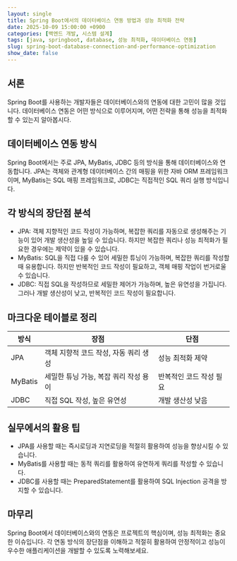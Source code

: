 ```yaml
---
layout: single
title: Spring Boot에서의 데이터베이스 연동 방법과 성능 최적화 전략
date: 2025-10-09 15:00:00 +0900
categories: [백엔드 개발, 시스템 설계]
tags: [java, springboot, database, 성능 최적화, 데이터베이스 연동]
slug: spring-boot-database-connection-and-performance-optimization
show_date: false
---
```


## 서론
Spring Boot를 사용하는 개발자들은 데이터베이스와의 연동에 대한 고민이 많을 것입니다. 데이터베이스 연동은 어떤 방식으로 이루어지며, 어떤 전략을 통해 성능을 최적화할 수 있는지 알아봅시다.

## 데이터베이스 연동 방식
Spring Boot에서는 주로 JPA, MyBatis, JDBC 등의 방식을 통해 데이터베이스와 연동합니다. JPA는 객체와 관계형 데이터베이스 간의 매핑을 위한 자바 ORM 프레임워크이며, MyBatis는 SQL 매핑 프레임워크로, JDBC는 직접적인 SQL 쿼리 실행 방식입니다.

## 각 방식의 장단점 분석
- JPA: 객체 지향적인 코드 작성이 가능하며, 복잡한 쿼리를 자동으로 생성해주는 기능이 있어 개발 생산성을 높일 수 있습니다. 하지만 복잡한 쿼리나 성능 최적화가 필요한 경우에는 제약이 있을 수 있습니다.
- MyBatis: SQL을 직접 다룰 수 있어 세밀한 튜닝이 가능하며, 복잡한 쿼리를 작성할 때 유용합니다. 하지만 반복적인 코드 작성이 필요하고, 객체 매핑 작업이 번거로울 수 있습니다.
- JDBC: 직접 SQL을 작성하므로 세밀한 제어가 가능하며, 높은 유연성을 가집니다. 그러나 개발 생산성이 낮고, 반복적인 코드 작성이 필요합니다.

## 마크다운 테이블로 정리
| 방식 | 장점 | 단점 |
|---|---|---|
| JPA | 객체 지향적 코드 작성, 자동 쿼리 생성 | 성능 최적화 제약 |
| MyBatis | 세밀한 튜닝 가능, 복잡 쿼리 작성 용이 | 반복적인 코드 작성 필요 |
| JDBC | 직접 SQL 작성, 높은 유연성 | 개발 생산성 낮음 |

## 실무에서의 활용 팁
- JPA를 사용할 때는 즉시로딩과 지연로딩을 적절히 활용하여 성능을 향상시킬 수 있습니다.
- MyBatis를 사용할 때는 동적 쿼리를 활용하여 유연하게 쿼리를 작성할 수 있습니다.
- JDBC를 사용할 때는 PreparedStatement를 활용하여 SQL Injection 공격을 방지할 수 있습니다.

## 마무리
Spring Boot에서 데이터베이스와의 연동은 프로젝트의 핵심이며, 성능 최적화는 중요한 이슈입니다. 각 연동 방식의 장단점을 이해하고 적절히 활용하여 안정적이고 성능이 우수한 애플리케이션을 개발할 수 있도록 노력해보세요.
